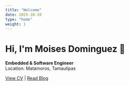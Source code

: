 ```yaml
---
title: "Welcome"
date: 2025-10-20
type: "home"
weight: 1
---
```


# Hi, I'm **Moises Dominguez** 👋
**Embedded & Software Engineer**  
Location: Matamoros, Tamaulipas  

[View CV](cv/) | [Read Blog](blog/)
